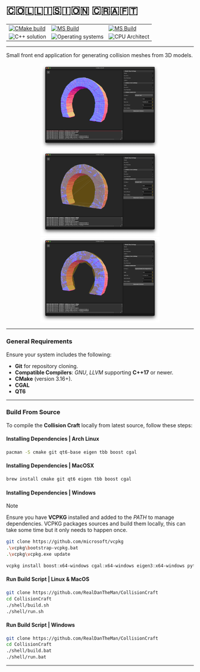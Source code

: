 # 🇨​​​​​🇴​​​​​🇱​​​​​🇱​​​​​🇮​​​​​🇸​​​​​🇮​​​​​🇴​​​​​🇳​​​​​ 🇨​​​​​🇷​​​​​🇦​​​​​🇫​​​​​🇹​​​​​
<table class="no-border">
  <tr>
    <td><a href="https://github.com/RealDanTheMan/CollisionCraft/actions/workflows/test-build-macos.yml" alt="Arch Build"><img src="https://github.com/RealDanTheMan/CollisionCraft/actions/workflows/test-build-macos.yml/badge.svg" alt="CMake build"/></a></td>
    <td><a href="https://github.com/RealDanTheMan/CollisionCraft/actions/workflows/test-build-archlinux.yml" alt="MacOSX Build"><img src="https://github.com/RealDanTheMan/CollisionCraft/actions/workflows/test-build-archlinux.yml/badge.svg" alt="MS Build"/></a></td>
    <td><a href="https://github.com/RealDanTheMan/CollisionCraft/actions/workflows/test-build-windows.yml" alt="MacOSX Build"><img src="https://github.com/RealDanTheMan/CollisionCraft/actions/workflows/test-build-windows.yml/badge.svg" alt="MS Build"/></a></td>
   
  </tr>
  <tr>
    <td><img src="https://img.shields.io/badge/Solution-C++17-blue.svg?style=flat&logo=c%2B%2B&logoColor=b0c0c0&labelColor=363D44" alt="C++ solution"/></td>
    <td><img src="https://img.shields.io/badge/OS-Arch%20%7C%20MacOSX-blue??style=flat&logo=Linux&logoColor=b0c0c0&labelColor=363D44" alt="Operating systems"/></td>
    <td colspan="2"><img src="https://img.shields.io/badge/CPU-x86%20%7C%20x86__64%20%7C%20-blue?style=flat&logo=amd&logoColor=b0c0c0&labelColor=363D44" alt="CPU Architect"/></td>
  </tr>
</table>

---

Small front end application for generating collision meshes from 3D models.

<p align="center">
  <img src="demo/img_01.png" alt="App Preview Image" width="320">
  <img src="demo/img_02.png" alt="App Preview Image" width="320">
  <img src="demo/img_03.png" alt="App Preview Image" width="320">
</p>


---

### General Requirements
Ensure your system includes the following:
- **Git** for repository cloning.
- **Compatible Compilers**: *GNU*, *LLVM* supporting **C++17** or newer.
- **CMake** (version 3.16+).
- **CGAL**
- **QT6**
  
---

### Build From Source

To compile the **Collision Craft** locally from latest source, follow these steps:

#### Installing Dependencies | Arch Linux
```bash
pacman -S cmake git qt6-base eigen tbb boost cgal

```

#### Installing Dependencies | MacOSX
```bash
brew install cmake git qt6 eigen tbb boost cgal 

```

#### Installing Dependencies | Windows
> [!NOTE]
> Ensure you have **VCPKG** installed and added to the *PATH* to manage dependencies. VCPKG packages sources and build them locally, this can take some time but it only needs to happen once.
```bash
git clone https://github.com/microsoft/vcpkg
.\vcpkg\bootstrap-vcpkg.bat
.\vcpkg\vcpkg.exe update

```

```powershell
vcpkg install boost:x64-windows cgal:x64-windows eigen3:x64-windows python3:x64-windows qtbase:x64-windows python3:x64-windows usd:x64-windows

```

#### Run Build Script | Linux & MacOS
```bash
git clone https://github.com/RealDanTheMan/CollisionCraft
cd CollisionCraft
./shell/build.sh
./shell/run.sh
```

#### Run Build Script | Windows

```bash
git clone https://github.com/RealDanTheMan/CollisionCraft
cd CollisionCraft
./shell/build.bat
./shell/run.bat
```

---


